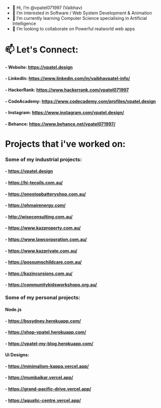- 👋 Hi, I’m @vpatel071997 (Vaibhav)
- 👀 I’m interested in Software / Web System Development & Animation
- 🌱 I’m currently learning Computer Science specialising in Artificial Intelligence
- 💞️ I’m looking to collaborate on Powerful realworld web apps

# 📫 Let's Connect:

#### - Website:      https://vpatel.design

#### - LinkedIn:     https://www.linkedin.com/in/vaibhavpatel-info/
#### - HackerRank:   https://www.hackerrank.com/vpatel071997
#### - CodeAcademy:  https://www.codecademy.com/profiles/vpatel.design

#### - Instagram:    https://www.instagram.com/vpatel.design/
#### - Behance:      https://www.behance.net/vpatel071997/

<!---
vpatel071997/vpatel071997 is a ✨ special ✨ repository because its `README.md` (this file) appears on your GitHub profile.
You can click the Preview link to take a look at your changes.
--->

# Projects that i've worked on:

### Some of my industrial projects:
#### - https://vpatel.design
#### - https://hi-tecoils.com.au/
#### - https://onestopbatteryshop.com.au/
#### - https://ohmairenergy.com/
#### - http://wiseconsulting.com.au/
#### - https://www.kazproperty.com.au/
#### - https://www.lawcorporation.com.au/
#### - https://www.kazprivate.com.au/
#### - https://possumschildcare.com.au/
#### - https://kazincursions.com.au/
#### - https://communitykidsworkshops.org.au/

### Some of my personal projects:
#### Node.js
#### - https://bssydney.herokuapp.com/
#### - https://shop-vpatel.herokuapp.com/
#### - https://vpatel-my-blog.herokuapp.com/

#### Ui Designs:
#### - https://minimalism-kappa.vercel.app/
#### - https://mumbaikar.vercel.app/
#### - https://grand-pacific-drive.vercel.app/
#### - https://aquatic-centre.vercel.app/

